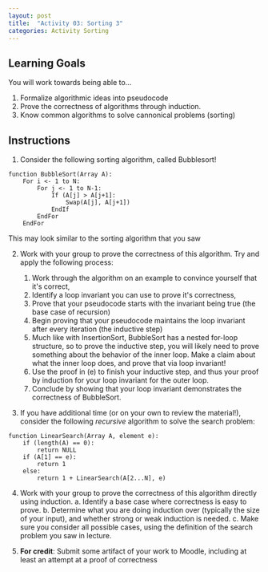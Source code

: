 ```yaml
---
layout: post
title:  "Activity 03: Sorting 3"
categories: Activity Sorting
---
```


## Learning Goals

You will work towards being able to...

1. Formalize algorithmic ideas into pseudocode
2. Prove the correctness of algorithms through induction.
3. Know common algorithms to solve cannonical problems (sorting)

## Instructions

1. Consider the following sorting algorithm, called Bubblesort!

```plaintext
function BubbleSort(Array A):
    For i <- 1 to N:
        For j <- 1 to N-1:
            If (A[j] > A[j+1]:
                Swap(A[j], A[j+1])
            EndIf
        EndFor
    EndFor 
```
This may look similar to the sorting algorithm that you saw 

2. Work with your group to prove the correctness of this algorithm. Try and apply the following process: 

    1. Work through the algorithm on an example to convince yourself that it's correct, 
    2. Identify a loop invariant you can use to prove it's correctness, 
    3. Prove that your pseudocode starts with the invariant being true (the base case of recursion)
    4. Begin proving that your pseudocode maintains the loop invariant after every iteration (the inductive step)
    5. Much like with InsertionSort, BubbleSort has a nested for-loop structure, so to prove the inductive step, you will likely need to prove something about the behavior of the inner loop. Make a claim about what the inner loop does, and prove that via loop invariant! 
    6. Use the proof in (e) to finish your inductive step, and thus your proof by induction for your loop invariant for the outer loop.
    7. Conclude by showing that your loop invariant demonstrates the correctness of BubbleSort. 

3. If you have additional time (or on your own to review the material!), consider the following *recursive* algorithm to solve the search problem:

```plaintext
function LinearSearch(Array A, element e):
    if (length(A) == 0):
        return NULL
    if (A[1] == e):
        return 1
    else:
        return 1 + LinearSearch(A[2...N], e)
``` 

4. Work with your group to prove the correctness of this algorithm directly using induction. 
    a. Identify a base case where correctness is easy to prove.
    b. Determine what you are doing induction over (typically the size of your input), and whether strong or weak induction is needed.
    c. Make sure you consider all possible cases, using the definition of the search problem you saw in lecture.

4. **For credit**: Submit some artifact of your work to Moodle, including at least an attempt at a proof of correctness
